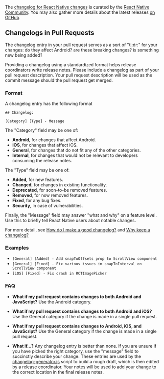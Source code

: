 The [changelog for React Native changes](https://github.com/react-native-community/react-native-releases/blob/master/CHANGELOG.md) is curated by the [React Native Community](https://github.com/react-native-community/react-native-releases). You may also gather more details about the latest releases [on GitHub](https://github.com/facebook/react-native/releases).

## Changelogs in Pull Requests

The changelog entry in your pull request serves as a sort of "tl;dr:" for your changes: do they affect Android? are these breaking changes? is something new being added?

Providing a changelog using a standardized format helps release coordinators write release notes. Please include a changelog as part of your pull request description. Your pull request description will be used as the commit message should the pull request get merged. 

### Format

A changelog entry has the following format

```
## Changelog:

[Category] [Type] - Message
```	

The "Category" field may be one of:

* **Android**, for changes that affect Android.
* **iOS**, for changes that affect iOS.
* **General**, for changes that do not fit any of the other categories.
* **Internal**, for changes that would not be relevant to developers consuming the release notes.

The "Type" field may be one of:

* **Added**, for new features.	
* **Changed**, for changes in existing functionality.	
* **Deprecated**, for soon-to-be removed features.	
* **Removed**, for now removed features.	
* **Fixed**, for any bug fixes.	
* **Security**, in case of vulnerabilities.	

Finally, the "Message" field may answer "what and why" on a feature level. Use this to briefly tell React Native users about notable changes.

For more detail, see [How do I make a good changelog?](https://keepachangelog.com/en/1.0.0/#how) and [Why keep a changelog?](https://keepachangelog.com/en/1.0.0/#why)

### Examples	

* `[General] [Added] - Add snapToOffsets prop to ScrollView component`
* `[General] [Fixed] - Fix various issues in snapToInterval on ScrollView component`
* `[iOS] [Fixed] - Fix crash in RCTImagePicker`

### FAQ

* **What if my pull request contains changes to both Android and JavaScript?**
  Use the Android category.

* **What if my pull request contains changes to both Android and iOS?**
  Use the General category if the change is made in a single pull request.

* **What if my pull request contains changes to Android, iOS, and JavaScript?**
  Use the General category if the change is made in a single pull request.

* **What if...?**
  Any changelog entry is better than none. If you are unsure if you have picked the right category, use the "message" field to succinctly describe your change. These entries are used by the [changelog-generator.js](https://github.com/react-native-community/releases/blob/master/changelog-generator.js) script to build a rough draft, which is then edited by a release coordinator. Your notes will be used to add your change to the correct location in the final release notes.